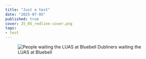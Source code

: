```yaml
---
title: "Just a test"
date: "2025-07-05"
published: true
cover: 25_05_redline-cover.png
tags:
- test
---
```


<!-- excerpt -->

<figure class="text-center w-full flex justify-center flex-col">
    <img src="/assets/img/posts/25_05_redline-subtitles.png" alt="People waiting the LUAS at Bluebell" />
    <caption>
        Dubliners waiting the LUAS at Bluebell
    </caption>
</figure>


